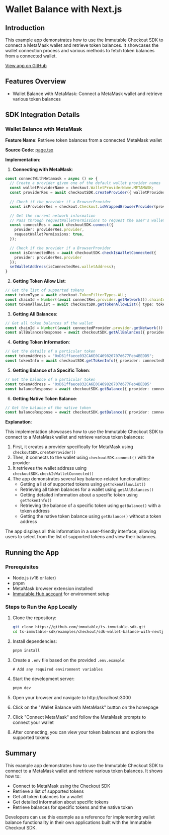 # Wallet Balance with Next.js

## Introduction
This example app demonstrates how to use the Immutable Checkout SDK to connect a MetaMask wallet and retrieve token balances. It showcases the wallet connection process and various methods to fetch token balances from a connected wallet.

[View app on GitHub](https://github.com/immutable/ts-immutable-sdk/tree/main/examples/checkout/sdk-wallet-balance-with-nextjs)

## Features Overview
- Wallet Balance with MetaMask: Connect a MetaMask wallet and retrieve various token balances

## SDK Integration Details

### Wallet Balance with MetaMask
**Feature Name**: Retrieve token balances from a connected MetaMask wallet

**Source Code**: [page.tsx](https://github.com/immutable/ts-immutable-sdk/tree/main/examples/checkout/sdk-wallet-balance-with-nextjs/src/app/wallet-balance-with-metamask/page.tsx)

**Implementation**:

1. **Connecting with MetaMask**:
```typescript
const connectWithMetamask = async () => {
  // Create a provider given one of the default wallet provider names
  const walletProviderName = checkout.WalletProviderName.METAMASK;
  const providerRes = await checkoutSDK.createProvider({ walletProviderName });
  
  // Check if the provider if a BrowserProvider
  const isProviderRes = checkout.Checkout.isWrappedBrowserProvider(providerRes.provider);

  // Get the current network information
  // Pass through requestWalletPermissions to request the user's wallet permissions
  const connectRes = await checkoutSDK.connect({ 
    provider: providerRes.provider,
    requestWalletPermissions: true,
  });

  // Check if the provider if a BrowserProvider
  const isConnectedRes = await checkoutSDK.checkIsWalletConnected({
    provider: providerRes.provider
  });
  setWalletAddress(isConnectedRes.walletAddress);
}
```

2. **Getting Token Allow List**:
```typescript
// Get the list of supported tokens
const tokenType = await checkout.TokenFilterTypes.ALL;
const chainId = Number((await connectRes.provider.getNetwork()).chainId) as checkout.ChainId ?? checkout.ChainId.IMTBL_ZKEVM_TESTNET
const tokenAllowList = await checkoutSDK.getTokenAllowList({ type: tokenType, chainId });
```

3. **Getting All Balances**:
```typescript
// Get all token balances of the wallet
const chainId = Number((await connectedProvider.provider.getNetwork()).chainId) as checkout.ChainId ?? checkout.ChainId.IMTBL_ZKEVM_TESTNET
const allBalancesResponse = await checkoutSDK.getAllBalances({ provider: connectedProvider, walletAddress, chainId });
```

4. **Getting Token Information**:
```typescript
// Get the details of a particular token
const tokenAddress = "0xD61ffaece032CA6E0C469820707d677Feb4BEDD5";
const tokenInfo = await checkoutSDK.getTokenInfo({ provider: connectedProvider, tokenAddress });
```

5. **Getting Balance of a Specific Token**:
```typescript
// Get the balance of a particular token
const tokenAddress = '0xD61ffaece032CA6E0C469820707d677Feb4BEDD5'
const balanceResponse = await checkoutSDK.getBalance({ provider: connectedProvider, walletAddress, tokenAddress });
```

6. **Getting Native Token Balance**:
```typescript
// Get the balance of the native token
const balanceResponse = await checkoutSDK.getBalance({ provider: connectedProvider, walletAddress });
```

**Explanation**:

This implementation showcases how to use the Immutable Checkout SDK to connect to a MetaMask wallet and retrieve various token balances:

1. First, it creates a provider specifically for MetaMask using `checkoutSDK.createProvider()`
2. Then, it connects to the wallet using `checkoutSDK.connect()` with the provider
3. It retrieves the wallet address using `checkoutSDK.checkIsWalletConnected()`
4. The app demonstrates several key balance-related functionalities:
   - Getting a list of supported tokens using `getTokenAllowList()`
   - Retrieving all token balances for a wallet using `getAllBalances()`
   - Getting detailed information about a specific token using `getTokenInfo()`
   - Retrieving the balance of a specific token using `getBalance()` with a token address
   - Getting the native token balance using `getBalance()` without a token address

The app displays all this information in a user-friendly interface, allowing users to select from the list of supported tokens and view their balances.

## Running the App

### Prerequisites
- Node.js (v16 or later)
- pnpm
- MetaMask browser extension installed
- [Immutable Hub account](https://hub.immutable.com/) for environment setup

### Steps to Run the App Locally

1. Clone the repository:
   ```bash
   git clone https://github.com/immutable/ts-immutable-sdk.git
   cd ts-immutable-sdk/examples/checkout/sdk-wallet-balance-with-nextjs
   ```

2. Install dependencies:
   ```bash
   pnpm install
   ```

3. Create a `.env` file based on the provided `.env.example`:
   ```
   # Add any required environment variables
   ```

4. Start the development server:
   ```bash
   pnpm dev
   ```

5. Open your browser and navigate to http://localhost:3000

6. Click on the "Wallet Balance with MetaMask" button on the homepage

7. Click "Connect MetaMask" and follow the MetaMask prompts to connect your wallet

8. After connecting, you can view your token balances and explore the supported tokens

## Summary

This example app demonstrates how to use the Immutable Checkout SDK to connect to a MetaMask wallet and retrieve various token balances. It shows how to:

- Connect to MetaMask using the Checkout SDK
- Retrieve a list of supported tokens
- Get all token balances for a wallet
- Get detailed information about specific tokens
- Retrieve balances for specific tokens and the native token

Developers can use this example as a reference for implementing wallet balance functionality in their own applications built with the Immutable Checkout SDK. 